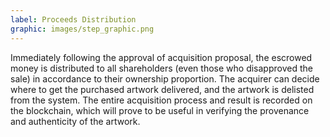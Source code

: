 ```yaml
---
label: Proceeds Distribution
graphic: images/step_graphic.png
---
```

Immediately following the approval of acquisition proposal, the escrowed money is distributed to all shareholders (even those who disapproved the sale) in accordance to their ownership proportion. The acquirer can decide where to get the purchased artwork delivered, and the artwork is delisted from the system. The entire acquisition process and result is recorded on the blockchain, which will prove to be useful in verifying the provenance and authenticity of the artwork.
